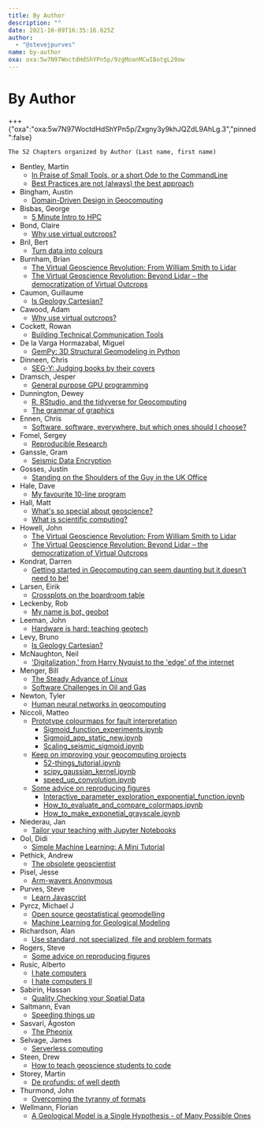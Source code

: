 ```yaml
---
title: By Author
description: ""
date: 2021-10-09T16:35:16.625Z
author:
  - "@stevejpurves"
name: by-author
oxa: oxa:5w7N97WoctdHdShYPn5p/9zgMoanMCwIBotgL20ow
---
```


# By Author

+++ {"oxa":"oxa:5w7N97WoctdHdShYPn5p/Zxgny3y9khJQZdL9AhLg.3","pinned":false}

```{important}
The 52 Chapters organized by Author (Last name, first name)
```

* Bentley, Martin
  * [In Praise of Small Tools, or a short Ode to the CommandLine](oxa:5w7N97WoctdHdShYPn5p/r2TaTDL1NN5bB83XlhU3 "In Praise of Small Tools, or a short Ode to the CommandLine")
  * [Best Practices are not (always) the best approach](oxa:5w7N97WoctdHdShYPn5p/bmwnIJQQ4e7fhiXYOMvk "Best Practices are not (always) the best approach")
* Bingham, Austin
  * [Domain-Driven Design in Geocomputing](oxa:5w7N97WoctdHdShYPn5p/6YoLi4VF5JsdX5vI1AJR "Domain-Driven Design in Geocomputing")
* Bisbas, George
  * [5 Minute Intro to HPC](oxa:5w7N97WoctdHdShYPn5p/vld2S24p887JqtjfeWPb "5 Minute Intro to HPC")
* Bond, Claire
  * [Why use virtual outcrops?](oxa:5w7N97WoctdHdShYPn5p/sqb1PiVkNz8eWO5zXmvw "Why use virtual outcrops?")
* Bril, Bert
  * [Turn data into colours](oxa:5w7N97WoctdHdShYPn5p/AIBW3wyQ5ONp25dH3ntX "Turn data into colours")
* Burnham, Brian
  * [The Virtual Geoscience Revolution: From William Smith to Lidar](oxa:5w7N97WoctdHdShYPn5p/tV9ana9lvD1kgFdNY9K9 "The Virtual Geoscience Revolution: From William Smith to Lidar")
  * [The Virtual Geoscience Revolution: Beyond Lidar – the democratization of Virtual Outcrops](oxa:5w7N97WoctdHdShYPn5p/0EeKDxofRxcqUhsaLCLS "The Virtual Geoscience Revolution: Beyond Lidar – the democratization of Virtual Outcrops")
* Caumon, Guillaume
  * [Is Geology Cartesian?](oxa:5w7N97WoctdHdShYPn5p/lR5IyeHfJwNVM0Nu5lDk "Is Geology Cartesian?")
* Cawood, Adam
  * [Why use virtual outcrops?](oxa:5w7N97WoctdHdShYPn5p/sqb1PiVkNz8eWO5zXmvw "Why use virtual outcrops?")
* Cockett, Rowan
  * [Building Technical Communication Tools](oxa:5w7N97WoctdHdShYPn5p/DHbmaRKyf8b5ALZ9Cg11 "Building Technical Communication Tools")
* De la Varga Hormazabal, Miguel
  * [GemPy: 3D Structural Geomodeling in Python](oxa:5w7N97WoctdHdShYPn5p/QrlE1GpR3NofZr8mBxYm "GemPy: 3D Structural Geomodeling in Python")
* Dinneen, Chris
  * [SEG-Y: Judging books by their covers](oxa:5w7N97WoctdHdShYPn5p/7P4LANRXy9qAbWK2jpwt "SEG-Y: Judging books by their covers")
* Dramsch, Jesper
  * [General purpose GPU programming](oxa:5w7N97WoctdHdShYPn5p/lGGs2qgaoIjocW1UH7cM "General purpose GPU programming")
* Dunnington, Dewey
  * [R, RStudio, and the tidyverse for Geocomputing](oxa:5w7N97WoctdHdShYPn5p/daiVbUjkFoMULTensU1g "R, RStudio, and the tidyverse for Geocomputing")
  * [The grammar of graphics](oxa:5w7N97WoctdHdShYPn5p/wJBpVFCz6rSkwBcxn2px "The grammar of graphics")
* Ennen, Chris
  * [Software, software, everywhere, but which ones should I choose?](oxa:5w7N97WoctdHdShYPn5p/xBypVjyeSFSPcJ7oy3NI "Software, software, everywhere, but which ones should I choose?")
* Fomel, Sergey
  * [Reproducible Research](oxa:5w7N97WoctdHdShYPn5p/tnXVrKY5xBM1FaAmeqXI "Reproducible Research")
* Ganssle, Gram
  * [Seismic Data Encryption](oxa:5w7N97WoctdHdShYPn5p/VpBBOJh1doCskwB6A8pI "Seismic Data Encryption")
* Gosses, Justin
  * [Standing on the Shoulders of the Guy in the UK Office](oxa:5w7N97WoctdHdShYPn5p/hlB7vJr6UO3hrThtL9P6 "Standing on the Shoulders of the Guy in the UK Office")
* Hale, Dave
  * [My favourite 10-line program](oxa:5w7N97WoctdHdShYPn5p/ltBhPU4a0fPb7pqMyWl9 "My favourite 10-line program")
* Hall, Matt
  * [What's so special about geoscience?](oxa:5w7N97WoctdHdShYPn5p/H7an6FQIT0f5sw0u1iz8 "What's so special about geoscience?")
  * [What is scientific computing?](oxa:5w7N97WoctdHdShYPn5p/urcYC3HbdNvyCggK8uzv "What is scientific computing?")
* Howell, John
  * [The Virtual Geoscience Revolution: From William Smith to Lidar](oxa:5w7N97WoctdHdShYPn5p/tV9ana9lvD1kgFdNY9K9 "The Virtual Geoscience Revolution: From William Smith to Lidar")
  * [The Virtual Geoscience Revolution: Beyond Lidar – the democratization of Virtual Outcrops](oxa:5w7N97WoctdHdShYPn5p/0EeKDxofRxcqUhsaLCLS "The Virtual Geoscience Revolution: Beyond Lidar – the democratization of Virtual Outcrops")
* Kondrat, Darren
  * [Getting started in Geocomputing can seem daunting but it doesn’t need to be!](oxa:5w7N97WoctdHdShYPn5p/G9iyYDcYxYa0wFjNK4f1 "Getting started in Geocomputing can seem daunting but it doesn’t need to be!")
* Larsen, Eirik
  * [Crossplots on the boardroom table](oxa:5w7N97WoctdHdShYPn5p/LdQ9MnbUHcOjhBycOJgS "Crossplots on the boardroom table")
* Leckenby, Rob
  * [My name is bot, geobot](oxa:5w7N97WoctdHdShYPn5p/vOGqxAQHOK2cmj6uMz9u "My name is bot, geobot")
* Leeman, John
  * [Hardware is hard: teaching geotech](oxa:5w7N97WoctdHdShYPn5p/S1IkhxkinWdRPtsGhG5H "Hardware is hard: teaching geotech")
* Levy, Bruno
  * [Is Geology Cartesian?](oxa:5w7N97WoctdHdShYPn5p/lR5IyeHfJwNVM0Nu5lDk "Is Geology Cartesian?")
* McNaughton, Neil
  * ['Digitalization,' from Harry Nyquist to the 'edge' of the internet](oxa:5w7N97WoctdHdShYPn5p/pPjThnlYd1IfcEy4tR3I "'Digitalization,' from Harry Nyquist to the 'edge' of the internet")
* Menger, Bill
  * [The Steady Advance of Linux](oxa:5w7N97WoctdHdShYPn5p/o0DOYQiZHZJwkPXGkTHh "The Steady Advance of Linux")
  * [Software Challenges in Oil and Gas](oxa:5w7N97WoctdHdShYPn5p/OkKss4uBzzOmDSuOysTO "Software Challenges in Oil and Gas")
* Newton, Tyler
  * [Human neural networks in geocomputing](oxa:5w7N97WoctdHdShYPn5p/UNtB3uvn0YiPgPNmHSoq "Human neural networks in geocomputing")
* Niccoli, Matteo
  * [Prototype colourmaps for fault interpretation](oxa:5w7N97WoctdHdShYPn5p/XneU1CutpQNHFe5qhaBr "Prototype colourmaps for fault interpretation")
    * [Sigmoid_function_experiments.ipynb](oxa:5w7N97WoctdHdShYPn5p/uN09zHrphfo7oWp3cSc6 "Sigmoid_function_experiments.ipynb")
    * [Sigmoid_app_static_new.ipynb](oxa:5w7N97WoctdHdShYPn5p/so95JjDqgmyvtUhvFAsl "Sigmoid_app_static_new.ipynb")
    * [Scaling_seismic_sigmoid.ipynb](oxa:5w7N97WoctdHdShYPn5p/hvZSnSgpOMhnuXR5szc1 "Scaling_seismic_sigmoid.ipynb")
  * [Keep on improving your geocomputing projects](oxa:5w7N97WoctdHdShYPn5p/e7USdziNO6xUhoSUtAK5 "Keep on improving your geocomputing projects")
    * [52-things_tutorial.ipynb](oxa:5w7N97WoctdHdShYPn5p/fCUJcB7KCMpffHexWe0Q "52-things_tutorial.ipynb")
    * [scipy_gaussian_kernel.ipynb](oxa:5w7N97WoctdHdShYPn5p/g5V1N9rwpADZawSkcNKX "scipy_gaussian_kernel.ipynb")
    * [speed_up_convolution.ipynb](oxa:5w7N97WoctdHdShYPn5p/0ZiJhFOMEz2vesqcIcOn "speed_up_convolution.ipynb")
  * [Some advice on reproducing figures](oxa:5w7N97WoctdHdShYPn5p/dVYdJ705MavOhIUzxCtR "Some advice on reproducing figures")
    * [Interactive_parameter_exploration_exponential_function.ipynb](oxa:5w7N97WoctdHdShYPn5p/JNDeiluVQgPjVLZa1Sip "Interactive_parameter_exploration_exponential_function.ipynb")
    * [How_to_evaluate_and_compare_colormaps.ipynb](oxa:5w7N97WoctdHdShYPn5p/7FDuVBVUSETyAVo1JBK0 "How_to_evaluate_and_compare_colormaps.ipynb")
    * [How_to_make_exponetial_grayscale.ipynb](oxa:5w7N97WoctdHdShYPn5p/io89gRbPPJwJG3RHCdLR "How_to_make_exponetial_grayscale.ipynb")
* Niederau, Jan
  * [Tailor your teaching with Jupyter Notebooks](oxa:5w7N97WoctdHdShYPn5p/LtuLbpJJzlcviDuufXQF "Tailor your teaching with Jupyter Notebooks")
* Ool, Didi
  * [Simple Machine Learning: A Mini Tutorial](oxa:5w7N97WoctdHdShYPn5p/QrDB7UysRuCZnYILLVyy "Simple Machine Learning: A Mini Tutorial")
* Pethick, Andrew
  * [The obsolete geoscientist](oxa:5w7N97WoctdHdShYPn5p/BaWgUZNthhzmJL0NsdGi "The obsolete geoscientist")
* Pisel, Jesse
  * [Arm-wavers Anonymous](oxa:5w7N97WoctdHdShYPn5p/bFZuxNo1SewBTjQvPhSq "Arm-wavers Anonymous")
* Purves, Steve
  * [Learn Javascript](oxa:5w7N97WoctdHdShYPn5p/pgSfW7D2sNuGKeQNE3uS "Learn Javascript")
* Pyrcz, Michael J
  * [Open source geostatistical geomodelling](oxa:5w7N97WoctdHdShYPn5p/2cKRoL7VHs4DVeA5cUDm "Open source geostatistical geomodelling")
  * [Machine Learning for Geological Modeling](oxa:5w7N97WoctdHdShYPn5p/pUutttXRVb7oyZkil0tT "Machine Learning for Geological Modeling")
* Richardson, Alan
  * [Use standard, not specialized, file and problem formats](oxa:5w7N97WoctdHdShYPn5p/O8qSoAS0TP5QZ6sSdEOk "Use standard, not specialized, file and problem formats")
* Rogers, Steve
  * [Some advice on reproducing figures](oxa:5w7N97WoctdHdShYPn5p/dVYdJ705MavOhIUzxCtR "Some advice on reproducing figures")
* Rusic, Alberto
  * [I hate computers](oxa:5w7N97WoctdHdShYPn5p/N9dRPjSzlBmKEZ4Voxmx "I hate computers")
  * [I hate computers II](oxa:5w7N97WoctdHdShYPn5p/2p3ZZwUWNRk1ZA0Zhs2o "I hate computers II")
* Sabirin, Hassan
  * [Quality Checking your Spatial Data](oxa:5w7N97WoctdHdShYPn5p/HfMn8Xm2AHVhr0f3LGmx "Quality Checking your Spatial Data")
* Saltmann, Evan
  * [Speeding things up](oxa:5w7N97WoctdHdShYPn5p/eznNeUdvFHbKxi7cAF5G "Speeding things up")
* Sasvari, Ágoston
  * [The Pheonix](oxa:5w7N97WoctdHdShYPn5p/SSxKfXwCzMOpQvHtFVba "The Pheonix")
* Selvage, James
  * [Serverless computing](oxa:5w7N97WoctdHdShYPn5p/wdOvFXJOjTeBHPb1I2ku "Serverless computing")
* Steen, Drew
  * [How to teach geoscience students to code](oxa:5w7N97WoctdHdShYPn5p/G9kqksPgVf1rbv8jHMAs "How to teach geoscience students to code")
* Storey, Martin
  * [De profundis: of well depth](oxa:5w7N97WoctdHdShYPn5p/t4tlvqDjFfG0Ou6gDXmL "De profundis: of well depth")
* Thurmond, John
  * [Overcoming the tyranny of formats](oxa:5w7N97WoctdHdShYPn5p/YvOXdnMLzGKdrIZgDdzQ "Overcoming the tyranny of formats")
* Wellmann, Florian
  * [A Geological Model is a Single Hypothesis - of Many Possible Ones](oxa:5w7N97WoctdHdShYPn5p/GG3611uqGMgSPyyJsBJi "A Geological Model is a Single Hypothesis - of Many Possible Ones")

